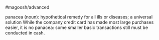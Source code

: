 #magoosh/advanced

panacea (noun): hypothetical remedy for all ills or diseases; a universal solution 
While the company credit card has made most large purchases easier, it is no panacea: some smaller 
basic transactions still must be conducted in cash. 
